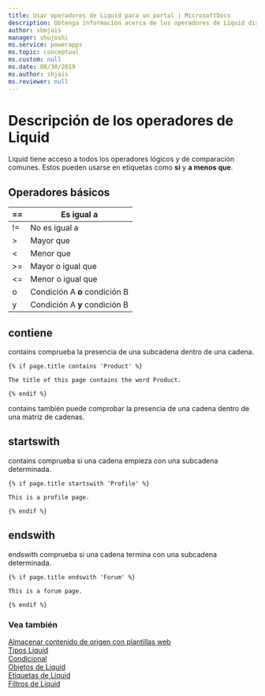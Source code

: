 ```yaml
---
title: Usar operadores de Liquid para un portal | MicrosoftDocs
description: Obtenga información acerca de los operadores de Liquid disponibles en un portal.
author: sbmjais
manager: shujoshi
ms.service: powerapps
ms.topic: conceptual
ms.custom: null
ms.date: 08/30/2019
ms.author: shjais
ms.reviewer: null
---
```


# <a name="understand-liquid-operators"></a>Descripción de los operadores de Liquid

Liquid tiene acceso a todos los operadores lógicos y de comparación comunes. Estos pueden usarse en etiquetas como **si** y **a menos que**.

## <a name="basic-operators"></a>Operadores básicos

| ==    | Es igual a                          |
|-------|---------------------------------|
| !=    | No es igual a                  |
| &gt;  | Mayor que                    |
| &lt;  | Menor que                       |
| &gt;= | Mayor o igual que        |
| &lt;= | Menor o igual que           |
| o    | Condición A **o** condición B  |
| y   | Condición A **y** condición B |

## <a name="contains"></a>contiene

contains comprueba la presencia de una subcadena dentro de una cadena.

```
{% if page.title contains 'Product' %}

The title of this page contains the word Product.

{% endif %}
```

contains también puede comprobar la presencia de una cadena dentro de una matriz de cadenas.

## <a name="startswith"></a>startswith

contains comprueba si una cadena empieza con una subcadena determinada.

```
{% if page.title startswith 'Profile' %}

This is a profile page.

{% endif %}
```

## <a name="endswith"></a>endswith

endswith comprueba si una cadena termina con una subcadena determinada.

```
{% if page.title endswith 'Forum' %}

This is a forum page.

{% endif %}
```

### <a name="see-also"></a>Vea también

[Almacenar contenido de origen con plantillas web](store-content-web-templates.md)  
[Tipos Liquid](liquid-types.md)  
[Condicional](liquid-conditional-operators.md)  
[Objetos de Liquid](liquid-objects.md)  
[Etiquetas de Liquid](liquid-tags.md)  
[Filtros de Liquid](liquid-filters.md) 